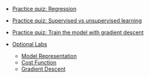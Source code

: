   - [Practice quiz: Regression](https://github.com/dileepkanumuri/Machine-Learning-Specialization/blob/main/1.%20%20Supervised%20Machine%20Learning:%20Regression%20and%20Classification/week1/Practice%20quiz_%20Regression/ss1.png)
 
  - [Practice quiz: Supervised vs unsupervised learning](https://github.com/dileepkanumuri/Machine-Learning-Specialization/blob/main/1.%20%20Supervised%20Machine%20Learning:%20Regression%20and%20Classification/week1/Practice%20quiz_%20Supervised%20vs%20unsupervised%20learning/ss1.png)
  - [Practice quiz: Train the model with gradient descent](https://github.com/dileepkanumuri/Machine-Learning-Specialization/blob/main/1.%20%20Supervised%20Machine%20Learning:%20Regression%20and%20Classification/week1/Practice%20quiz_%20Train%20the%20model%20with%20gradient%20descent/ss1.png)
  - [Optional Labs](https://github.com/dileepkanumuri/Machine-Learning-Specialization/tree/main/1.%20%20Supervised%20Machine%20Learning:%20Regression%20and%20Classification/week1/Optional%20Labs)
    - [Model Representation]([/C1%20-%20Supervised%20Machine%20Learning%3A%20Regression%20and%20Classification/week1/Optional%20Labs/C1_W1_Lab03_Model_Representation_Soln.ipynb](https://github.com/dileepkanumuri/Machine-Learning-Specialization/blob/main/1.%20%20Supervised%20Machine%20Learning:%20Regression%20and%20Classification/week1/Optional%20Labs/C1_W1_Lab03_Model_Representation_Soln.ipynb))
    - [Cost Function](https://github.com/dileepkanumuri/Machine-Learning-Specialization/blob/main/1.%20%20Supervised%20Machine%20Learning:%20Regression%20and%20Classification/week1/Optional%20Labs/C1_W1_Lab04_Cost_function_Soln.ipynb)
    - [Gradient Descent](https://github.com/dileepkanumuri/Machine-Learning-Specialization/blob/main/1.%20%20Supervised%20Machine%20Learning:%20Regression%20and%20Classification/week1/Optional%20Labs/C1_W1_Lab05_Gradient_Descent_Soln.ipynb)

<br/>
